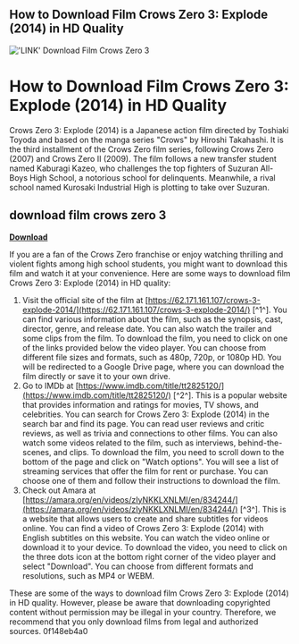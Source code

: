 ## How to Download Film Crows Zero 3: Explode (2014) in HD Quality

 
!['LINK' Download Film Crows Zero 3](https://encrypted-tbn3.gstatic.com/images?q=tbn:ANd9GcT5F6WV2dt2wZJ1FaKYiMc_FCJYqGLIuaD_l7084fI6UkCYseNWYeRJyBE)

 
# How to Download Film Crows Zero 3: Explode (2014) in HD Quality
 
Crows Zero 3: Explode (2014) is a Japanese action film directed by Toshiaki Toyoda and based on the manga series "Crows" by Hiroshi Takahashi. It is the third installment of the Crows Zero film series, following Crows Zero (2007) and Crows Zero II (2009). The film follows a new transfer student named Kaburagi Kazeo, who challenges the top fighters of Suzuran All-Boys High School, a notorious school for delinquents. Meanwhile, a rival school named Kurosaki Industrial High is plotting to take over Suzuran.
 
## download film crows zero 3


[**Download**](https://www.google.com/url?q=https%3A%2F%2Furluss.com%2F2tKCXD&sa=D&sntz=1&usg=AOvVaw3twWCT_6LKXVFn3PHdOTny)

 
If you are a fan of the Crows Zero franchise or enjoy watching thrilling and violent fights among high school students, you might want to download this film and watch it at your convenience. Here are some ways to download film Crows Zero 3: Explode (2014) in HD quality:
 
1. Visit the official site of the film at [https://62.171.161.107/crows-3-explode-2014/](https://62.171.161.107/crows-3-explode-2014/) [^1^]. You can find various information about the film, such as the synopsis, cast, director, genre, and release date. You can also watch the trailer and some clips from the film. To download the film, you need to click on one of the links provided below the video player. You can choose from different file sizes and formats, such as 480p, 720p, or 1080p HD. You will be redirected to a Google Drive page, where you can download the film directly or save it to your own drive.
2. Go to IMDb at [https://www.imdb.com/title/tt2825120/](https://www.imdb.com/title/tt2825120/) [^2^]. This is a popular website that provides information and ratings for movies, TV shows, and celebrities. You can search for Crows Zero 3: Explode (2014) in the search bar and find its page. You can read user reviews and critic reviews, as well as trivia and connections to other films. You can also watch some videos related to the film, such as interviews, behind-the-scenes, and clips. To download the film, you need to scroll down to the bottom of the page and click on "Watch options". You will see a list of streaming services that offer the film for rent or purchase. You can choose one of them and follow their instructions to download the film.
3. Check out Amara at [https://amara.org/en/videos/zIyNKKLXNLMI/en/834244/](https://amara.org/en/videos/zIyNKKLXNLMI/en/834244/) [^3^]. This is a website that allows users to create and share subtitles for videos online. You can find a video of Crows Zero 3: Explode (2014) with English subtitles on this website. You can watch the video online or download it to your device. To download the video, you need to click on the three dots icon at the bottom right corner of the video player and select "Download". You can choose from different formats and resolutions, such as MP4 or WEBM.

These are some of the ways to download film Crows Zero 3: Explode (2014) in HD quality. However, please be aware that downloading copyrighted content without permission may be illegal in your country. Therefore, we recommend that you only download films from legal and authorized sources.
 0f148eb4a0
